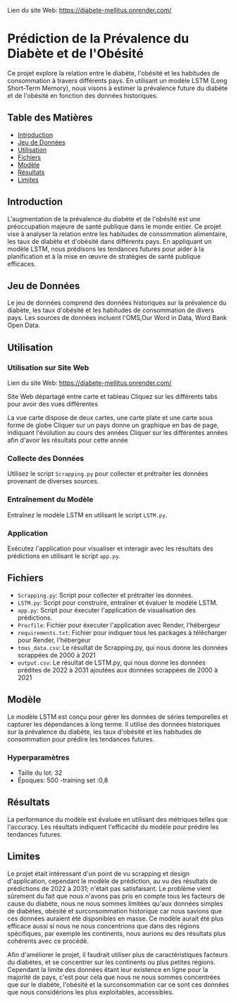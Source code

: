 Lien du site Web:
https://diabete-mellitus.onrender.com/

# Prédiction de la Prévalence du Diabète et de l'Obésité

Ce projet explore la relation entre le diabète, l'obésité et les habitudes de consommation à travers différents pays. En utilisant un modèle LSTM (Long Short-Term Memory), nous visons à estimer la prévalence future du diabète et de l'obésité en fonction des données historiques.

## Table des Matières

- [Introduction](#introduction)
- [Jeu de Données](#jeu-de-données)
- [Utilisation](#utilisation)
- [Fichiers](#fichiers)
- [Modèle](#modèle)
- [Résultats](#résultats)
- [Limites](#limites)

## Introduction

L'augmentation de la prévalence du diabète et de l'obésité est une préoccupation majeure de santé publique dans le monde entier. Ce projet vise à analyser la relation entre les habitudes de consommation alimentaire, les taux de diabète et d'obésité dans différents pays. En appliquant un modèle LSTM, nous prédisons les tendances futures pour aider à la planification et à la mise en œuvre de stratégies de santé publique efficaces.

## Jeu de Données

Le jeu de données comprend des données historiques sur la prévalence du diabète, les taux d'obésité et les habitudes de consommation de divers pays. Les sources de données incluent l'OMS,Our Word in Data, Word Bank Open Data.

## Utilisation

### Utilisation sur Site Web

Lien du site Web:
https://diabete-mellitus.onrender.com/

Site Web départagé entre carte et tableau
Cliquez sur les différents tabs pour avoir des vues différentes

La vue carte dispose de deux cartes, une carte plate et une carte sous forme de globe
Cliquer sur un pays donne un graphique en bas de page, indiquant l'évolution au cours des années
Cliquer sur les différentes années afin d'avoir les résultats pour cette année

### Collecte des Données

Utilisez le script `Scrapping.py` pour collecter et prétraiter les données provenant de diverses sources.

### Entraînement du Modèle

Entraînez le modèle LSTM en utilisant le script `LSTM.py`.

### Application

Exécutez l'application pour visualiser et interagir avec les résultats des prédictions en utilisant le script `app.py`.

## Fichiers

- `Scrapping.py`: Script pour collecter et prétraiter les données.
- `LSTM.py`: Script pour construire, entraîner et évaluer le modèle LSTM.
- `app.py`: Script pour éxecuter l'application de visualisation des prédictions.
- `Procfile`: Fichier pour éxecuter l'application avec Render, l'hébergeur
- `requirements.txt`: Fichier pour indiquer tous les packages à télécharger pour Render, l'hébergeur
- `tous_data.csv`: Le résultat de Scrapping.py, qui nous donne les données scrappées de 2000 à 2021
- `output.csv`: Le résultat de LSTM.py, qui nous donne les données prédites de 2022 à 2031 ajoutées aux données scrappées de 2000 à 2021

## Modèle

Le modèle LSTM est conçu pour gérer les données de séries temporelles et capturer les dépendances à long terme. Il utilise des données historiques sur la prévalence du diabète, les taux d'obésité et les habitudes de consommation pour prédire les tendances futures.


### Hyperparamètres

- Taille du lot: 32
- Époques: 500
-training set :0,8

## Résultats

La performance du modèle est évaluée en utilisant des métriques  telles que l'accuracy. Les résultats indiquent l'efficacité du modèle pour prédire les tendances futures.

## Limites
Le projet était intéressant d'un point de vu scrapping et design d'application, cependant le modèle de prédiction, au vu des résultats de prédictions de 2022 à 2031; n'était pas satisfaisant. Le problème vient sûrement du fait que nous n'avons pas pris en compte tous les facteurs de cause du diabète, nous ne nous sommes limitées qu'aux données simples de diabètes, obésité et surconsommation historique car nous savions que ces données auraient été disponibles en masse.
Ce modèle aurait été plus efficace aussi si nous ne nous concentrions que dans des régions spécifiques, par exemple les continents, nous aurions eu des résultats plus cohérents avec ce procédé.

Afin d'améliorer le projet, il faudrait utiliser plus de caractéristiques facteurs du diabètes, et se concentrer sur les continents ou plus petites régions.
Cependant la limite des données étant leur existence en ligne pour la majorité de pays, c'est pour cela que nous ne nous sommes concentrées que sur le diabète, l'obésité et la surconsommation car ce sont ces données que nous considérions les plus exploitables, accessibles.

